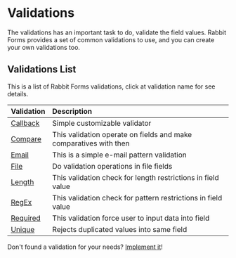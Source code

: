 # Validations #

The validations has an important task to do, validate the field values. Rabbit Forms provides a set of common validations to use, and you can create your own validations too.

## Validations List ##

This is a list of Rabbit Forms validations, click at validation name for see details.

| **Validation** | **Description** |
|:---------------|:----------------|
| [Callback](ValidationCallback.md) | Simple customizable validator |
| [Compare](ValidationCompare.md) | This validation operate on fields and make comparatives with then |
| [Email](ValidationEmail.md) | This is a simple e-mail pattern validation |
| [File](ValidationFile.md) | Do validation operations in file fields |
| [Length](ValidationLength.md) | This validation check for length restrictions in field value |
| [RegEx](ValidationRegEx.md) | This validation check for pattern restrictions in field value |
| [Required](ValidationRequired.md) | This validation force user to input data into field |
| [Unique](ValidationUnique.md) | Rejects duplicated values into same field |

Don't found a validation for your needs? [Implement it](ValidationExtend.md)!